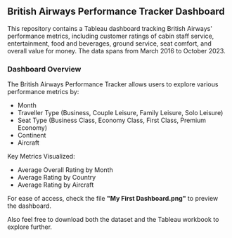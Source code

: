 ## British Airways Performance Tracker Dashboard
This repository contains a Tableau dashboard tracking British Airways' performance metrics, including customer ratings of cabin staff service, entertainment, food and beverages, ground service, seat comfort, and overall value for money. The data spans from March 2016 to October 2023.

### Dashboard Overview
The British Airways Performance Tracker allows users to explore various performance metrics by:
* Month
* Traveller Type (Business, Couple Leisure, Family Leisure, Solo Leisure)
* Seat Type (Business Class, Economy Class, First Class, Premium Economy)
* Continent
* Aircraft

Key Metrics Visualized:
* Average Overall Rating by Month
* Average Rating by Country
* Average Rating by Aircraft

For ease of access, check the file **"My First Dashboard.png"** to preview the dashboard.

Also feel free to download both the dataset and the Tableau workbook to explore further.
